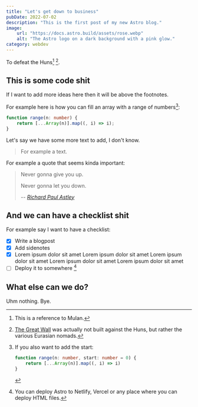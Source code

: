 ```yaml
---
title: "Let's get down to business"
pubDate: 2022-07-02
description: "This is the first post of my new Astro blog."
image:
    url: "https://docs.astro.build/assets/rose.webp"
    alt: "The Astro logo on a dark background with a pink glow."
category: webdev
---
```


To defeat the Huns[^mulan] [^huns].

[^mulan]: This is a reference to Mulan.
[^huns]: [The Great Wall](https://en.wikipedia.org/wiki/Great_Wall_of_China) was actually not built against the Huns, but rather the various Eurasian nomads.

## This is some code shit

If I want to add more ideas here then it will be above the footnotes.

For example here is how you can fill an array with a range of numbers[^start]:

```ts
function range(n: number) {
    return [...Array(n)].map((, i) => i);
}
```

[^start]: If you also want to add the start:

    ```ts
    function range(n: number, start: number = 0) {
        return [...Array(n)].map((, i) => i)
    }
    ```

Let's say we have some more text to add, I don't know.

> For example a text.

For example a quote that seems kinda important:

> Never gonna give you up.
>
> Never gonna let you down.
>
> -- [_Richard Paul Astley_](https://www.youtube.com/watch?v=dQw4w9WgXcQ)

## And we can have a checklist shit

For example say I want to have a checklist:

- [x] Write a blogpost
- [x] Add sidenotes
- [x] Lorem ipsum dolor sit amet Lorem ipsum dolor sit amet Lorem ipsum dolor sit amet Lorem ipsum dolor sit amet Lorem ipsum dolor sit amet 
- [ ] Deploy it to somewhere [^deploy]

[^deploy]: You can deploy Astro to Netlify, Vercel or any place where you can deploy HTML files.

## What else can we do?

Uhm nothing. Bye.
